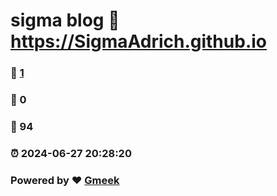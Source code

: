 # sigma blog :link: https://SigmaAdrich.github.io 
### :page_facing_up: [1](https://SigmaAdrich.github.io/tag.html) 
### :speech_balloon: 0 
### :hibiscus: 94 
### :alarm_clock: 2024-06-27 20:28:20 
### Powered by :heart: [Gmeek](https://github.com/Meekdai/Gmeek)
